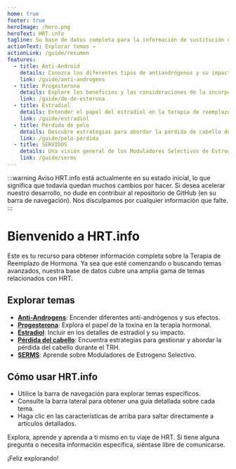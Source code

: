 ```yaml
---
home: true
footer: true
heroImage: /hero.png
heroText: HRT.info
tagline: Su base de datos completa para la información de sustitución de hormonas.
actionText: Explorar temas →
actionLink: /guide/resumen
features:
  - title: Anti-Android
    details: Conozca los diferentes tipos de antiandrógenos y su impacto en el HRT.
    link: /guide/anti-androgens
  - title: Progesterona
    details: Explore los beneficios y las consideraciones de la incorporación a su HRT.
    link: /guide/de-de-esterona
  - title: Estradiol
    details: Entender el papel del estradiol en la terapia de reemplazo de hormonas.
    link: /guide/estradiol
  - title: Pérdida de pelo
    details: Descubre estrategias para abordar la pérdida de cabello durante la TAR.
    link: /guide/pelo-pérdida
  - title: SERVIDOS
    details: Una visión general de los Moduladores Selectivos de Estrogeno en Terapia hormonal.
    link: /guide/serms
---
```


:::warning Aviso
HRT.info está actualmente en su estado inicial, lo que significa que todavía quedan muchos cambios por hacer. Si desea acelerar nuestro desarrollo, no dude en contribuir al repositorio de GitHub (en su barra de navegación).
Nos disculpamos por cualquier información que falte.
:::

# Bienvenido a HRT.info

Este es tu recurso para obtener información completa sobre la Terapia de Reemplazo de Hormona. Ya sea que esté comenzando o buscando temas avanzados, nuestra base de datos cubre una amplia gama de temas relacionados con HRT.

## Explorar temas

- [**Anti-Androgens**](/guide/anti-androgens): Encender diferentes anti-andrógenos y sus efectos.
- [**Progesterona**](/guide//etcesterone): Explora el papel de la toxina en la terapia hormonal.
- [**Estradiol**](/guide/estradiol): Incluir en los detalles de estradiol y su impacto.
- [**Pérdida del cabello**](/guide/hair-loss): Encuentra estrategias para gestionar y abordar la pérdida del cabello durante el TRH.
- [**SERMS**](/guide/serms): Aprende sobre Moduladores de Estrogeno Selectivo.

## Cómo usar HRT.info

- Utilice la barra de navegación para explorar temas específicos.
- Consulte la barra lateral para obtener una guía detallada sobre cada tema.
- Haga clic en las características de arriba para saltar directamente a artículos detallados.

Explora, aprende y aprenda a ti mismo en tu viaje de HRT. Si tiene alguna pregunta o necesita información específica, siéntase libre de comunicarse.

¡Feliz explorando!
